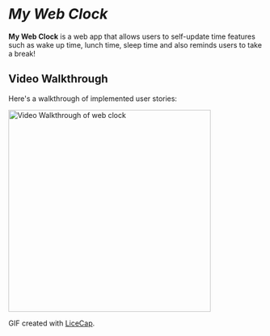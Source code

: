 # *My Web Clock*

**My Web Clock** is a web app that allows users to self-update time features such as wake up time, lunch time, sleep time and also reminds users to take a break!


## Video Walkthrough

Here's a walkthrough of implemented user stories:

<img src='walkthrough.gif' title='Video Walkthrough' width='400' alt='Video Walkthrough of web clock' />

GIF created with [LiceCap](http://www.cockos.com/licecap/).

